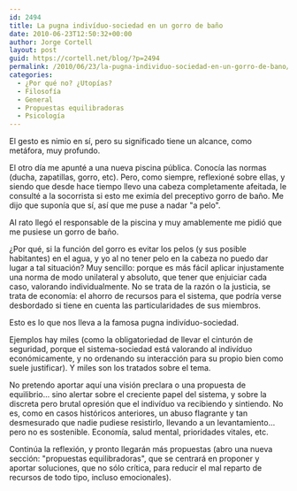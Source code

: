 ```yaml
---
id: 2494
title: La pugna indivíduo-sociedad en un gorro de baño
date: 2010-06-23T12:50:32+00:00
author: Jorge Cortell
layout: post
guid: https://cortell.net/blog/?p=2494
permalink: /2010/06/23/la-pugna-individuo-sociedad-en-un-gorro-de-bano/
categories:
  - ¿Por qué no? ¿Utopías?
  - Filosofí­a
  - General
  - Propuestas equilibradoras
  - Psicología
---
```

El gesto es nimio en sí, pero su significado tiene un alcance, como metáfora, muy profundo.

El otro día me apunté a una nueva piscina pública. Conocía las normas (ducha, zapatillas, gorro, etc). Pero, como siempre, reflexioné sobre ellas, y siendo que desde hace tiempo llevo una cabeza completamente afeitada, le consulté a la socorrista si esto me eximía del preceptivo gorro de baño. Me dijo que suponía que sí, así que me puse a nadar "a pelo".

Al rato llegó el responsable de la piscina y muy amablemente me pidió que me pusiese un gorro de baño.

¿Por qué, si la función del gorro es evitar los pelos (y sus posible habitantes) en el agua, y yo al no tener pelo en la cabeza no puedo dar lugar a tal situación? Muy sencillo: porque es más fácil aplicar injustamente una norma de modo unilateral y absoluto, que tener que enjuiciar cada caso, valorando individualmente. No se trata de la razón o la justicia, se trata de economía: el ahorro de recursos para el sistema, que podría verse desbordado si tiene en cuenta las particularidades de sus miembros.

Esto es lo que nos lleva a la famosa pugna indivíduo-sociedad.

Ejemplos hay miles (como la obligatoriedad de llevar el cinturón de seguridad, porque el sistema-sociedad está valorando al indivíduo económicamente, y no ordenando su interacción para su propio bien como suele justificar). Y miles son los tratados sobre el tema.

No pretendo aportar aquí una visión preclara o una propuesta de equilibrio... sino alertar sobre el creciente papel del sistema, y sobre la discreta pero brutal opresión que el indivíduo va recibiendo y sintiendo. No es, como en casos históricos anteriores, un abuso flagrante y tan desmesurado que nadie pudiese resistirlo, llevando a un levantamiento... pero no es sostenible. Economía, salud mental, prioridades vitales, etc.

Continúa la reflexión, y pronto llegarán más propuestas (abro una nueva sección: "propuestas equilibradoras", que se centrará en proponer y aportar soluciones, que no sólo crítica, para reducir el mal reparto de recursos de todo tipo, incluso emocionales).
